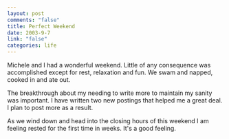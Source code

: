 ```yaml
--- 
layout: post
comments: "false"
title: Perfect Weekend
date: 2003-9-7
link: "false"
categories: life
---
```

Michele and I had a wonderful weekend. Little of any consequence was accomplished except for rest, relaxation and fun. We swam and napped, cooked in and ate out.

The breakthrough about my needing to write more to maintain my sanity was important. I have written two new postings that helped me a great deal. I plan to post more as a result.

As we wind down and head into the closing hours of this weekend I am feeling rested for the first time in weeks. It's a good feeling.
